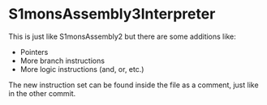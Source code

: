 # S1monsAssembly3Interpreter
This is just like S1monsAssembly2 but there are some additions like:
  - Pointers
  - More branch instructions
  - More logic instructions (and, or, etc.)

The new instruction set can be found inside the file as a comment, 
just like in the other commit.